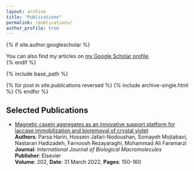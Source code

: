 ```yaml
---
layout: archive
title: "Publications"
permalink: /publications/
author_profile: true
---
```


{% if site.author.googlescholar %}
  <div class="wordwrap">You can also find my articles on <a href="{{site.author.googlescholar}}">my Google Scholar profile</a>.</div>
{% endif %}

{% include base_path %}

{% for post in site.publications reversed %}
  {% include archive-single.html %}
{% endfor %}

## Selected Publications

- [Magnetic casein aggregates as an innovative support platform for laccase immobilization and bioremoval of crystal violet](https://www.sciencedirect.com/science/article/pii/S014181302102729X?casa_token=UNvdFNLvbikAAAAA:zCtBivQmEuEGBftyYCTRaqMnt_lPEZ8vW7Fi2z8aQ9Bzfnqr2HmU3FEfCZ_aDHnfFfNEuFexyg)  
  **Authors**: Parsa Hariri, Hossein Jafari-Nodoushan, Somayeh Mojtabavi, Nastaran Hadizadeh, Farnoosh Rezayaraghi, Mohammad Ali Faramarzi  
  **Journal**: *International Journal of Biological Macromolecules*  
  **Publisher**: Elsevier  
  **Volume**: 202, **Date**: 31 March 2022, **Pages**: 150-160
